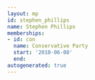 ```yaml
---
layout: mp
id: stephen_phillips
name: Stephen Phillips
memberships:
- id: con
  name: Conservative Party
  start: '2010-06-08'
  end: 
autogenerated: true
---
```


